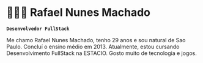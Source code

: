 # 👨🏾‍💻 Rafael Nunes Machado

**`Desenvolvedor FullStack`**

Me chamo Rafael Nunes Machado, tenho 29 anos e sou natural de Sao Paulo. Concluí o ensino médio em 2013. Atualmente, estou cursando Desenvolvimento FullStack na ESTACIO. Gosto muito de tecnologia e jogos.
